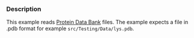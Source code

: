 ### Description

This example reads [Protein Data Bank](http://www.pdb.org/pdb/home/home.do) files. The example expects a file in .pdb format for example `src/Testing/Data/lys.pdb`.
